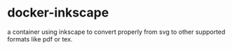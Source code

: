 # docker-inkscape
a container using inkscape to convert properly from svg to other supported formats like pdf or tex.
